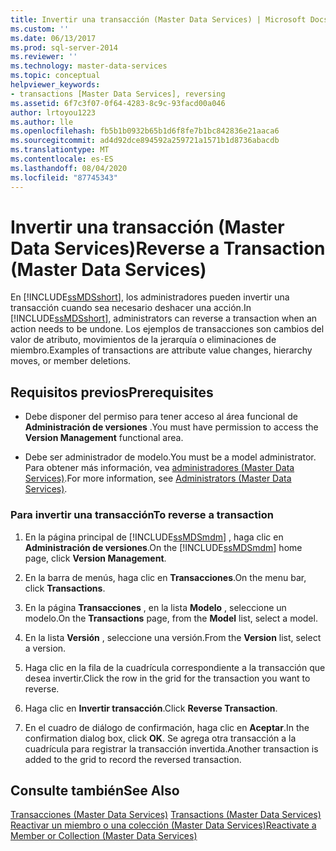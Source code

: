```yaml
---
title: Invertir una transacción (Master Data Services) | Microsoft Docs
ms.custom: ''
ms.date: 06/13/2017
ms.prod: sql-server-2014
ms.reviewer: ''
ms.technology: master-data-services
ms.topic: conceptual
helpviewer_keywords:
- transactions [Master Data Services], reversing
ms.assetid: 6f7c3f07-0f64-4283-8c9c-93facd00a046
author: lrtoyou1223
ms.author: lle
ms.openlocfilehash: fb5b1b0932b65b1d6f8fe7b1bc842836e21aaca6
ms.sourcegitcommit: ad4d92dce894592a259721a1571b1d8736abacdb
ms.translationtype: MT
ms.contentlocale: es-ES
ms.lasthandoff: 08/04/2020
ms.locfileid: "87745343"
---
```

# <a name="reverse-a-transaction-master-data-services"></a><span data-ttu-id="2b75b-102">Invertir una transacción (Master Data Services)</span><span class="sxs-lookup"><span data-stu-id="2b75b-102">Reverse a Transaction (Master Data Services)</span></span>
  <span data-ttu-id="2b75b-103">En [!INCLUDE[ssMDSshort](../includes/ssmdsshort-md.md)], los administradores pueden invertir una transacción cuando sea necesario deshacer una acción.</span><span class="sxs-lookup"><span data-stu-id="2b75b-103">In [!INCLUDE[ssMDSshort](../includes/ssmdsshort-md.md)], administrators can reverse a transaction when an action needs to be undone.</span></span> <span data-ttu-id="2b75b-104">Los ejemplos de transacciones son cambios del valor de atributo, movimientos de la jerarquía o eliminaciones de miembro.</span><span class="sxs-lookup"><span data-stu-id="2b75b-104">Examples of transactions are attribute value changes, hierarchy moves, or member deletions.</span></span>  
  
## <a name="prerequisites"></a><span data-ttu-id="2b75b-105">Requisitos previos</span><span class="sxs-lookup"><span data-stu-id="2b75b-105">Prerequisites</span></span>  
  
-   <span data-ttu-id="2b75b-106">Debe disponer del permiso para tener acceso al área funcional de **Administración de versiones** .</span><span class="sxs-lookup"><span data-stu-id="2b75b-106">You must have permission to access the **Version Management** functional area.</span></span>  
  
-   <span data-ttu-id="2b75b-107">Debe ser administrador de modelo.</span><span class="sxs-lookup"><span data-stu-id="2b75b-107">You must be a model administrator.</span></span> <span data-ttu-id="2b75b-108">Para obtener más información, vea [administradores &#40;Master Data Services&#41;](administrators-master-data-services.md).</span><span class="sxs-lookup"><span data-stu-id="2b75b-108">For more information, see [Administrators &#40;Master Data Services&#41;](administrators-master-data-services.md).</span></span>  
  
### <a name="to-reverse-a-transaction"></a><span data-ttu-id="2b75b-109">Para invertir una transacción</span><span class="sxs-lookup"><span data-stu-id="2b75b-109">To reverse a transaction</span></span>  
  
1.  <span data-ttu-id="2b75b-110">En la página principal de [!INCLUDE[ssMDSmdm](../includes/ssmdsmdm-md.md)] , haga clic en **Administración de versiones**.</span><span class="sxs-lookup"><span data-stu-id="2b75b-110">On the [!INCLUDE[ssMDSmdm](../includes/ssmdsmdm-md.md)] home page, click **Version Management**.</span></span>  
  
2.  <span data-ttu-id="2b75b-111">En la barra de menús, haga clic en **Transacciones**.</span><span class="sxs-lookup"><span data-stu-id="2b75b-111">On the menu bar, click **Transactions**.</span></span>  
  
3.  <span data-ttu-id="2b75b-112">En la página **Transacciones** , en la lista **Modelo** , seleccione un modelo.</span><span class="sxs-lookup"><span data-stu-id="2b75b-112">On the **Transactions** page, from the **Model** list, select a model.</span></span>  
  
4.  <span data-ttu-id="2b75b-113">En la lista **Versión** , seleccione una versión.</span><span class="sxs-lookup"><span data-stu-id="2b75b-113">From the **Version** list, select a version.</span></span>  
  
5.  <span data-ttu-id="2b75b-114">Haga clic en la fila de la cuadrícula correspondiente a la transacción que desea invertir.</span><span class="sxs-lookup"><span data-stu-id="2b75b-114">Click the row in the grid for the transaction you want to reverse.</span></span>  
  
6.  <span data-ttu-id="2b75b-115">Haga clic en **Invertir transacción**.</span><span class="sxs-lookup"><span data-stu-id="2b75b-115">Click **Reverse Transaction**.</span></span>  
  
7.  <span data-ttu-id="2b75b-116">En el cuadro de diálogo de confirmación, haga clic en **Aceptar**.</span><span class="sxs-lookup"><span data-stu-id="2b75b-116">In the confirmation dialog box, click **OK**.</span></span> <span data-ttu-id="2b75b-117">Se agrega otra transacción a la cuadrícula para registrar la transacción invertida.</span><span class="sxs-lookup"><span data-stu-id="2b75b-117">Another transaction is added to the grid to record the reversed transaction.</span></span>  
  
## <a name="see-also"></a><span data-ttu-id="2b75b-118">Consulte también</span><span class="sxs-lookup"><span data-stu-id="2b75b-118">See Also</span></span>  
 <span data-ttu-id="2b75b-119">[Transacciones &#40;Master Data Services&#41;](../../2014/master-data-services/transactions-master-data-services.md) </span><span class="sxs-lookup"><span data-stu-id="2b75b-119">[Transactions &#40;Master Data Services&#41;](../../2014/master-data-services/transactions-master-data-services.md) </span></span>  
 [<span data-ttu-id="2b75b-120">Reactivar un miembro o una colección &#40;Master Data Services&#41;</span><span class="sxs-lookup"><span data-stu-id="2b75b-120">Reactivate a Member or Collection &#40;Master Data Services&#41;</span></span>](../../2014/master-data-services/reactivate-a-member-or-collection-master-data-services.md)  
  
  
